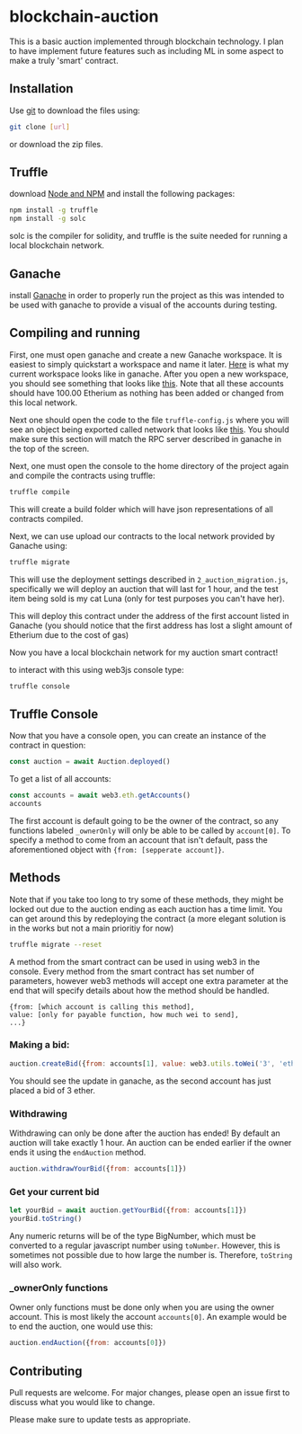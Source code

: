 # blockchain-auction

This is a basic auction implemented through blockchain technology. I plan to have implement future features such as including ML in some aspect to make a truly 'smart' contract.

## Installation

Use [git](https://git-scm.com/) to download the files using:

```bash
git clone [url]
```

or download the zip files.

## Truffle

download [Node and NPM](https://nodejs.org/en/) and install the following packages:

```bash
npm install -g truffle
npm install -g solc
```

solc is the compiler for solidity, and truffle is the suite needed for running a local blockchain network.

## Ganache

install [Ganache](https://trufflesuite.com/ganache/) in order to properly run the project as this was intended to be used with ganache to provide a visual of the accounts during testing.

## Compiling and running

First, one must open ganache and create a new Ganache workspace. It is easiest to simply quickstart a workspace and name it later. [Here](https://github.com/bcm101/blockchain-auction/blob/main/images/ganacheUI.png) is what my current workspace looks like in ganache. After you open a new workspace, you should see something that looks like [this](https://github.com/bcm101/blockchain-auction/blob/main/images/GanacheNewWorkSpace.png). Note that all these accounts should have 100.00 Etherium as nothing has been added or changed from this local network.

Next one should open the code to the file ```truffle-config.js``` where you will see an object being exported called network that looks like [this](https://github.com/bcm101/blockchain-auction/blob/main/images/truffleConfig.png). You should make sure this section will match the RPC server described in ganache in the top of the screen.

Next, one must open the console to the home directory of the project again and compile the contracts using truffle:

```bash
truffle compile
```

This will create a build folder which will have json representations of all contracts compiled.

Next, we can use upload our contracts to the local network provided by Ganache using:

```bash
truffle migrate
```

This will use the deployment settings described in ```2_auction_migration.js```, specifically we will deploy an auction that will last for 1 hour, and the test item being sold is my cat Luna (only for test purposes you can't have her). 

This will deploy this contract under the address of the first account listed in Ganache (you should notice that the first address has lost a slight amount of Etherium due to the cost of gas)

Now you have a local blockchain network for my auction smart contract!

to interact with this using web3js console type:

```bash
truffle console
```

## Truffle Console

Now that you have a console open, you can create an instance of the contract in question:

```javascript
const auction = await Auction.deployed()
```

To get a list of all accounts:

```javascript
const accounts = await web3.eth.getAccounts()
accounts
```

The first account is default going to be the owner of the contract, so any functions labeled ```_ownerOnly``` will only be able to be called by ```account[0]```.
To specify a method to come from an account that isn't default, pass the aforementioned object with ```{from: [sepperate account]}```.

## Methods

Note that if you take too long to try some of these methods, they might be locked out due to the auction ending as each auction has a time limit. You can get around this by redeploying the contract (a more elegant solution is in the works but not a main prioritiy for now)

```bash
truffle migrate --reset
```

A method from the smart contract can be used in using web3 in the console. Every method from the smart contract has set number of parameters, however web3 methods will accept one extra parameter at the end that will specify details about how the method should be handled.

```
{from: [which account is calling this method], 
value: [only for payable function, how much wei to send],
...}
```

### Making a bid:

```javascript
auction.createBid({from: accounts[1], value: web3.utils.toWei('3', 'ether')})
```

You should see the update in ganache, as the second account has just placed a bid of 3 ether.

### Withdrawing

Withdrawing can only be done after the auction has ended! By default an auction will take exactly 1 hour. An auction can be ended earlier if the owner ends it using the ```endAuction``` method.

```javascript
auction.withdrawYourBid({from: accounts[1]})
```

### Get your current bid

```javascript
let yourBid = await auction.getYourBid({from: accounts[1]})
yourBid.toString()
```

Any numeric returns will be of the type BigNumber, which must be converted to a regular javascript number using ```toNumber```. However, this is sometimes not possible due to how large the number is. Therefore, ```toString``` will also work.

### _ownerOnly functions

Owner only functions must be done only when you are using the owner account. This is most likely the account ```accounts[0]```. An example would be to end the auction, one would use this:

```javascript
auction.endAuction({from: accounts[0]})
```

## Contributing
Pull requests are welcome. For major changes, please open an issue first to discuss what you would like to change.

Please make sure to update tests as appropriate.

